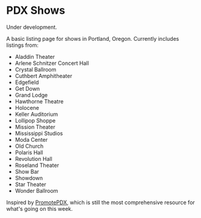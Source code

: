 # PDX Shows

Under development.

A basic listing page for shows in Portland, Oregon. Currently includes listings from:

* Aladdin Theater
* Arlene Schnitzer Concert Hall
* Crystal Ballroom
* Cuthbert Amphitheater
* Edgefield
* Get Down
* Grand Lodge
* Hawthorne Theatre
* Holocene
* Keller Auditorium
* Lollipop Shoppe
* Mission Theater
* Mississippi Studios
* Moda Center
* Old Church
* Polaris Hall
* Revolution Hall
* Roseland Theater
* Show Bar
* Showdown
* Star Theater
* Wonder Ballroom

Inspired by [PromotePDX](https://www.instagram.com/promotepdx/), which is still the most comprehensive resource for what's going on this week.
